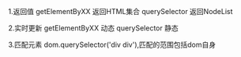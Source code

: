 1.返回值
getElementByXX 返回HTML集合
querySelector  返回NodeList

2.实时更新
getElementByXX 动态
querySelector  静态

3.匹配元素
dom.querySelector('div div'),匹配的范围包括dom自身